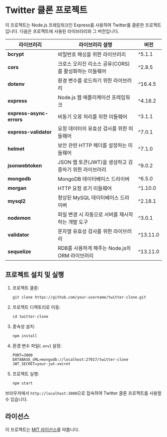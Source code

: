 # Twitter 클론 프로젝트

이 프로젝트는 Node.js 프레임워크인 Express를 사용하여 Twitter를 클론한 프로젝트입니다. 다음은 프로젝트에 사용된 라이브러리와 그 버전입니다.

| 라이브러리 | 라이브러리 설명 | 버전 |
|----------|--------------|------|
| **bcrypt** | 비밀번호 해싱을 위한 라이브러리 | ^5.1.1 |
| **cors** | 크로스 오리진 리소스 공유(CORS)를 활성화하는 미들웨어 | ^2.8.5 |
| **dotenv** | 환경 변수를 로드하기 위한 라이브러리 | ^16.4.5 |
| **express** | Node.js 웹 애플리케이션 프레임워크 | ^4.18.2 |
| **express-async-errors** | 비동기 오류 처리를 위한 미들웨어 | ^3.1.1 |
| **express-validator** | 요청 데이터의 유효성 검사를 위한 미들웨어 | ^7.0.1 |
| **helmet** | 보안 관련 HTTP 헤더를 설정하는 미들웨어 | ^7.1.0 |
| **jsonwebtoken** | JSON 웹 토큰(JWT)을 생성하고 검증하기 위한 라이브러리 | ^9.0.2 |
| **mongodb** | MongoDB 데이터베이스 드라이버 | ^6.5.0 |
| **morgan** | HTTP 요청 로거 미들웨어 | ^1.10.0 |
| **mysql2** | 향상된 MySQL 데이터베이스 드라이버 | ^2.18.1 |
| **nodemon** | 파일 변경 시 자동으로 서버를 재시작하는 개발 도구 | ^3.0.1 |
| **validator** | 문자열 유효성 검사를 위한 라이브러리 | ^13.11.0 |
| **sequelize** | RDB를 사용하게 해주는 Node.js의 ORM 라이브러리 | ^13.11.0 |

## 프로젝트 설치 및 실행

1. 프로젝트 클론:
   ```
   git clone https://github.com/your-username/twitter-clone.git
   ```

2. 프로젝트 디렉토리로 이동:
   ```
   cd twitter-clone
   ```

3. 종속성 설치:
   ```
   npm install
   ```

4. 환경 변수 파일(`.env`) 설정:
   ```
   PORT=3000
   DATABASE_URL=mongodb://localhost:27017/twitter-clone
   JWT_SECRET=your-jwt-secret
   ```
   
5. 프로젝트 실행:
   ```
   npm start
   ```
브라우저에서 `http://localhost:3000`으로 접속하여 Twitter 클론 프로젝트를 사용할 수 있습니다.

## 라이선스

이 프로젝트는 [MIT 라이선스](LICENSE)를 따릅니다.

